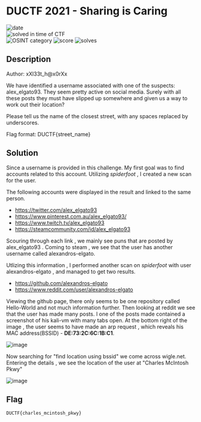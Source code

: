 # DUCTF 2021 - Sharing is Caring

![date](https://img.shields.io/badge/date-25.09.2021-brightgreen.svg)  
![solved in time of CTF](https://img.shields.io/badge/solved-in%20time%20of%20CTF-brightgreen.svg)  
![OSINT category](https://img.shields.io/badge/category-osint-lightgrey.svg)
![score](https://img.shields.io/badge/score-232-blue.svg)
![solves](https://img.shields.io/badge/solves-83-brightgreen.svg)

## Description
Author: xXl33t_h@x0rXx

We have identified a username associated with one of the suspects: alex_elgato93. They seem pretty active on social media. Surely with all these posts they must have slipped up somewhere and given us a way to work out their location?

Please tell us the name of the closest street, with any spaces replaced by underscores.

Flag format: DUCTF{street_name}


## Solution

Since a username is provided in this challenge. My first goal was to find accounts related to this account. Utilizing *spiderfoot* , I created a new scan for the user.

The following accounts were displayed in the result and linked to the same person.

- https://twitter.com/alex_elgato93
- https://www.pinterest.com.au/alex_elgato93/
- https://www.twitch.tv/alex_elgato93
- https://steamcommunity.com/id/alex_elgato93

Scouring through each link , we mainly see puns that are posted by alex_elgato93 . Coming to steam , we see that the user has another username called alexandros-elgato.

Utlizing this information , I performed another scan on *spiderfoot* with user alexandros-elgato , and managed to get two results.

- https://github.com/alexandros-elgato
- https://www.reddit.com/user/alexandros-elgato

Viewing the github page, there only seems to be one repository called Hello-World and not much information further. Then looking at reddit we see that the user has made many posts. I one of the posts made contained a screenshot of his kali-vm with many tabs open. At the bottom right of the image , the user seems to have made an arp request , which reveals his MAC address(BSSID) - **DE:73:2C:6C:1B:C1**. 

![image](https://i.redd.it/d8tjy7453om71.png)

Now searching for "find location using bssid" we come across wigle.net. Entering the details , we see the location of the user at "Charles McIntosh Pkwy"

![image](https://user-images.githubusercontent.com/17501137/135417072-dbe94a65-931c-4909-817d-9ec01a7c0113.png)


  
## Flag
  

``` DUCTF{charles_mcintosh_pkwy} ```
